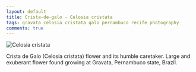 ```yaml
---
layout: default
title: Crista-de-galo - Celosia cristata
tags: gravata celosia cristata galo pernambuco recife photography
comments: true
---
```


![Celosia cristata](/assets/img/flower-celosia-cristata.jpg)

Crista de Galo (Celosia cristata) flower and its humble caretaker. Large and exuberant flower found growing at Gravata, Pernambuco state, Brazil.
